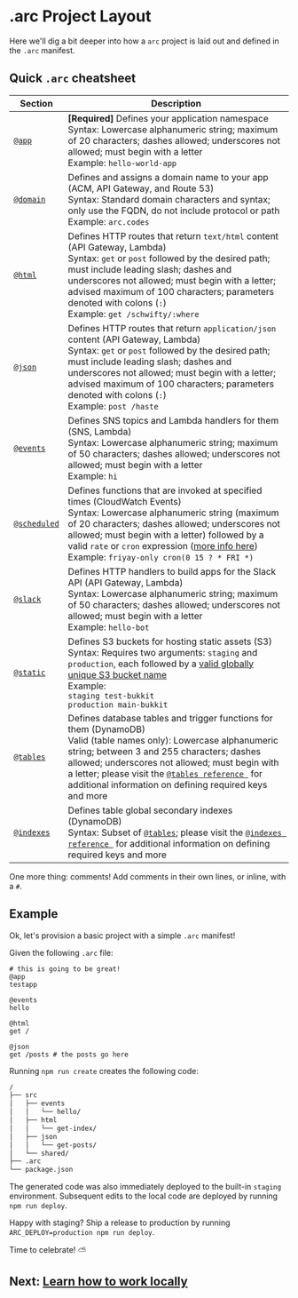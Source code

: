 # .arc Project Layout

Here we'll dig a bit deeper into how a `arc` project is laid out and defined in the `.arc` manifest.

## Quick `.arc` cheatsheet

Section                               | Description
------------------------------------- | ------------------------------------------------------------------------------------
[`@app`](/reference/app)              | **[Required]** Defines your application namespace<br />Syntax: Lowercase alphanumeric string; maximum of 20 characters; dashes allowed; underscores not allowed; must begin with a letter<br />Example: `hello-world-app`
[`@domain`](/reference/domain)        | Defines and assigns a domain name to your app (ACM, API Gateway, and Route 53)<br />Syntax: Standard domain characters and syntax; only use the FQDN, do not include protocol or path<br />Example: `arc.codes`
[`@html`](/reference/html)            | Defines HTTP routes that return `text/html` content (API Gateway, Lambda)<br />Syntax: `get` or `post` followed by the desired path; must include leading slash; dashes and underscores not allowed; must begin with a letter; advised maximum of 100 characters; parameters denoted with colons (`:`)<br />Example: `get /schwifty/:where`
[`@json`](/reference/json)            | Defines HTTP routes that return `application/json` content (API Gateway, Lambda)<br />Syntax: `get` or `post` followed by the desired path; must include leading slash; dashes and underscores not allowed; must begin with a letter; advised maximum of 100 characters; parameters denoted with colons (`:`)<br />Example: `post /haste`
[`@events`](/reference/events)        | Defines SNS topics and Lambda handlers for them (SNS, Lambda)<br />Syntax: Lowercase alphanumeric string; maximum of 50 characters; dashes allowed; underscores not allowed; must begin with a letter<br />Example: `hi`
[`@scheduled`](/reference/scheduled)  | Defines functions that are invoked at specified times (CloudWatch Events)<br />Syntax: Lowercase alphanumeric string (maximum of 20 characters; dashes allowed; underscores not allowed; must begin with a letter) followed by a valid `rate` or `cron` expression ([more info here](https://docs.aws.amazon.com/lambda/latest/dg/tutorial-scheduled-events-schedule-expressions.html))<br />Example: `friyay-only cron(0 15 ? * FRI *)`
[`@slack`](/reference/slack)          | Defines HTTP handlers to build apps for the Slack API (API Gateway, Lambda)<br />Syntax: Lowercase alphanumeric string; maximum of 50 characters; dashes allowed; underscores not allowed; must begin with a letter<br />Example: `hello-bot`
[`@static`](/reference/static)        | Defines S3 buckets for hosting static assets (S3)<br />Syntax: Requires two arguments: `staging` and `production`, each followed by a [valid globally unique S3 bucket name](https://docs.aws.amazon.com/AmazonS3/latest/dev/BucketRestrictions.html#bucketnamingrules)<br />Example:<br />`staging test-bukkit`<br />`production main-bukkit`
[`@tables`](/reference/tables)        | Defines database tables and trigger functions for them (DynamoDB)<br />Valid (table names only): Lowercase alphanumeric string; between 3 and 255 characters; dashes allowed; underscores not allowed; must begin with a letter; please visit the [`@tables reference `](/reference/tables) for additional information on defining required keys and more
[`@indexes`](/reference/indexes)      | Defines table global secondary indexes (DynamoDB)<br />Syntax: Subset of [`@tables`](/reference/tables); please visit the [`@indexes reference `](/reference/indexes) for additional information on defining required keys and more

One more thing: comments! Add comments in their own lines, or inline, with a `#`. 

## Example

Ok, let's provision a basic project with a simple `.arc` manifest!

Given the following `.arc` file:

```arc
# this is going to be great!
@app
testapp

@events
hello

@html
get /

@json
get /posts # the posts go here
```

Running `npm run create` creates the following code:

```bash
/
├── src
│   ├── events
│   │   └── hello/
│   ├── html
│   │   └── get-index/
│   ├── json
│   │   └── get-posts/
│   └── shared/
├── .arc
└── package.json
```

The generated code was also immediately deployed to the built-in `staging` environment. Subsequent edits to the local code are deployed by running `npm run deploy`.

Happy with staging? Ship a release to production by running `ARC_DEPLOY=production npm run deploy`. 

Time to celebrate! &#x26c5; 

## Next: [Learn how to work locally](/guides/offline)
